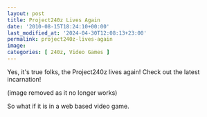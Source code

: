 ```yaml
---
layout: post
title: Project240z Lives Again
date: '2010-08-15T18:24:10+00:00'
last_modified_at: '2024-04-30T12:08:13+23:00'
permalink: project240z-lives-again
image: 
categories: [ 240z, Video Games ]
---
```

Yes, it's true folks, the Project240z lives again! Check out the latest incarnation!

(image removed as it no longer works)

So what if it is in a web based video game.

